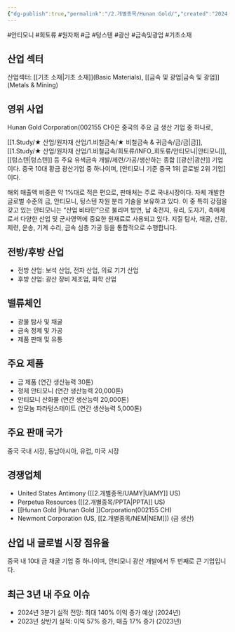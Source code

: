 ```yaml
---
{"dg-publish":true,"permalink":"/2.개별종목/Hunan Gold/","created":"2024-11-19T16:24:36.292+09:00","updated":"2025-06-03T20:05:59.489+09:00"}
---
```


#안티모니 #희토류 #원자재 #금 #텅스텐 #광산 #금속및광업 #기초소재 


## 산업 섹터

산업섹터: [[기초 소재\|기초 소재]](Basic Materials), [[금속 및 광업\|금속 및 광업]](Metals & Mining)

## 영위 사업

Hunan Gold Corporation(002155 CH)은 중국의 주요 금 생산 기업 중 하나로, 

[[1.Study/★ 산업/원자재 산업/1.비철금속/★ 비철금속 & 귀금속/금/금\|금]], [[1.Study/★ 산업/원자재 산업/1.비철금속/희토류/INFO_희토류/안티모니\|안티모니]], [[텅스텐\|텅스텐]] 등 주요 유색금속 개발/제련/가공/생산하는 종합 [[광산\|광산]] 기업이다. 중국 10대 황금 광산기업 중 하나이며, [안티모니 기준 중국 1위 글로벌 2위 기업]이다. 

해외 매출액 비중은 약 1%대로 적은 편으로, 판매처는 주로 국내시장이다. 자체 개발한 글로벌 수준의 금, 안티모니, 텅스텐 자원 분리 기술을 보유하고 있다. 이 중 특히 강점을 갖고 있는 안티모니는 “산업 비타민”으로 불리며 방연, 납 축전지, 유리, 도자기, 촉매제로서 다양한 산업 및 군사영역에 중요한 원재료로 사용되고 있다. 지질 탐사, 채굴, 선광, 제련, 운송, 기계 수리, 금속 심층 가공 등을 통합적으로 수행합니다.


## 전방/후방 산업

- 전방 산업: 보석 산업, 전자 산업, 의료 기기 산업
- 후방 산업: 광산 장비 제조업, 화학 산업

## 밸류체인

- 광물 탐사 및 채굴
- 금속 정제 및 가공
- 제품 판매 및 유통

## 주요 제품

- 금 제품 (연간 생산능력 30톤)
- 정제 안티모니 (연간 생산능력 20,000톤)
- 안티모니 산화물 (연간 생산능력 20,000톤)
- 암모늄 파라텅스테이트 (연간 생산능력 5,000톤)

## 주요 판매 국가

중국 국내 시장, 동남아시아, 유럽, 미국 시장

## 경쟁업체

- United States Antimony ([[2.개별종목/UAMY\|UAMY]] US)
- Perpetua Resources ([[2.개별종목/PPTA\|PPTA]] US)
- [[Hunan Gold \|Hunan Gold ]]Corporation(002155 CH)
- Newmont Corporation (US, [[2.개별종목/NEM\|NEM]]) (금 생산)

## 산업 내 글로벌 시장 점유율

중국 내 10대 금 채굴 기업 중 하나이며, 안티모니 광산 개발에서 두 번째로 큰 기업입니다.

## 최근 3년 내 주요 이슈

- 2024년 3분기 실적 전망: 최대 140% 이익 증가 예상 (2024년)
- 2023년 상반기 실적: 이익 57% 증가, 매출 17% 증가 (2023년)